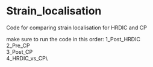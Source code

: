 # Strain_localisation
Code for comparing strain localisation for HRDIC and CP

make sure to run the code in this order:
1_Post_HRDIC\
2_Pre_CP\
3_Post_CP\
4_HRDIC_vs_CP\
